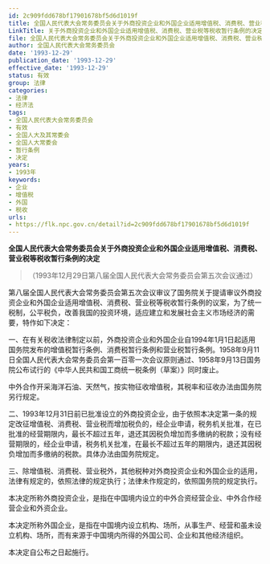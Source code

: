 ```yaml
---
id: 2c909fdd678bf17901678bf5d6d1019f
title: 全国人民代表大会常务委员会关于外商投资企业和外国企业适用增值税、消费税、营业税等税收暂行条例的决定
LinkTitle: 关于外商投资企业和外国企业适用增值税、消费税、营业税等税收暂行条例的决定（1993）
file: 全国人民代表大会常务委员会关于外商投资企业和外国企业适用增值税、消费税、营业税等税收暂行条例的决定_19931229_2c909fdd678bf17901678bf5d6d1019f.docx
author: 全国人民代表大会常务委员会
date: '1993-12-29'
publication_date: '1993-12-29'
effective_date: '1993-12-29'
status: 有效
group: 法律
categories:
- 法律
- 经济法
tags:
- 全国人民代表大会常务委员会
- 有效
- 全国人大及其常委会
- 全国人大常委会
- 暂行条例
- 决定
years:
- 1993年
keywords:
- 企业
- 增值税
- 外国
- 税收
urls:
- https://flk.npc.gov.cn/detail?id=2c909fdd678bf17901678bf5d6d1019f
---
```


**全国人民代表大会常务委员会关于外商投资企业和外国企业适用增值税、消费税、营业税等税收暂行条例的决定**

> （1993年12月29日第八届全国人民代表大会常务委员会第五次会议通过）

第八届全国人民代表大会常务委员会第五次会议审议了国务院关于提请审议外商投资企业和外国企业适用增值税、消费税、营业税等税收暂行条例的议案，为了统一税制，公平税负，改善我国的投资环境，适应建立和发展社会主义市场经济的需要，特作如下决定：

一、在有关税收法律制定以前，外商投资企业和外国企业自1994年1月1日起适用国务院发布的增值税暂行条例、消费税暂行条例和营业税暂行条例。1958年9月11日全国人民代表大会常务委员会第一百零一次会议原则通过、1958年9月13日国务院公布试行的《中华人民共和国工商统一税条例（草案）》同时废止。

中外合作开采海洋石油、天然气，按实物征收增值税，其税率和征收办法由国务院另行规定。

二、1993年12月31日前已批准设立的外商投资企业，由于依照本决定第一条的规定改征增值税、消费税、营业税而增加税负的，经企业申请，税务机关批准，在已批准的经营期限内，最长不超过五年，退还其因税负增加而多缴纳的税款；没有经营期限的，经企业申请，税务机关批准，在最长不超过五年的期限内，退还其因税负增加而多缴纳的税款。具体办法由国务院规定。

三、除增值税、消费税、营业税外，其他税种对外商投资企业和外国企业的适用，法律有规定的，依照法律的规定执行；法律未作规定的，依照国务院的规定执行。

本决定所称外商投资企业，是指在中国境内设立的中外合资经营企业、中外合作经营企业和外资企业。

本决定所称外国企业，是指在中国境内设立机构、场所，从事生产、经营和虽未设立机构、场所，而有来源于中国境内所得的外国公司、企业和其他经济组织。

本决定自公布之日起施行。
